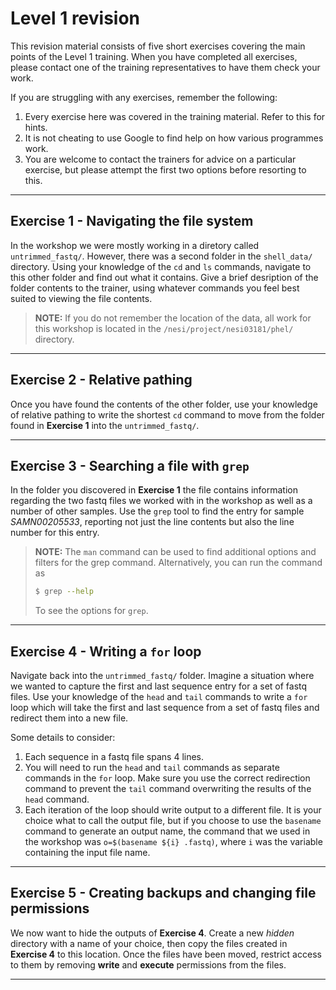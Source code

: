 # Level 1 revision

This revision material consists of five short exercises covering the main points of the Level 1 training. When you have completed all exercises, please contact one of the training representatives to have them check your work.

If you are struggling with any exercises, remember the following:

1. Every exercise here was covered in the training material. Refer to this for hints.
2. It is not cheating to use Google to find help on how various programmes work.
3. You are welcome to contact the trainers for advice on a particular exercise, but please attempt the first two options before resorting to this.

---

## Exercise 1 - Navigating the file system

In the workshop we were mostly working in a diretory called `untrimmed_fastq/`. However, there was a second folder in the `shell_data/` directory. Using your knowledge of the `cd` and `ls` commands, navigate to this other folder and find out what it contains. Give a brief desription of the folder contents to the trainer, using whatever commands you feel best suited to viewing the file contents.

>**NOTE:** If you do not remember the location of the data, all work for this workshop is located in the `/nesi/project/nesi03181/phel/` directory.

---

## Exercise 2 - Relative pathing

Once you have found the contents of the other folder, use your knowledge of relative pathing to write the shortest `cd` command to move from the folder found in **Exercise 1** into the `untrimmed_fastq/`.

---

## Exercise 3 - Searching a file with `grep`

In the folder you discovered in **Exercise 1** the file contains information regarding the two fastq files we worked with in the workshop as well as a number of other samples. Use the `grep` tool to find the entry for sample *SAMN00205533*, reporting not just the line contents but also the line number for this entry.

>**NOTE:** The `man` command can be used to find additional options and filters for the grep command. Alternatively, you can run the command as
>```bash
>$ grep --help
>```
>To see the options for `grep`.

---

## Exercise 4 - Writing a `for` loop

Navigate back into the `untrimmed_fastq/` folder. Imagine a situation where we wanted to capture the first and last sequence entry for a set of fastq files. Use your knowledge of the `head` and `tail` commands to write a `for` loop which will take the first and last sequence from a set of fastq files and redirect them into a new file.

Some details to consider:

1. Each sequence in a fastq file spans 4 lines.
2. You will need to run the `head` and `tail` commands as separate commands in the `for` loop. Make sure you use the correct redirection command to prevent the `tail` command overwriting the results of the `head` command.
3. Each iteration of the loop should write output to a different file. It is your choice what to call the output file, but if you choose to use the `basename` command to generate an output name, the command that we used in the workshop was `o=$(basename ${i} .fastq)`, where `i` was the variable containing the input file name.

---

## Exercise 5 - Creating backups and changing file permissions

We now want to hide the outputs of **Exercise 4**. Create a new *hidden* directory with a name of your choice, then copy the files created in **Exercise 4** to this location. Once the files have been moved, restrict access to them by removing **write** and **execute** permissions from the files.

---
